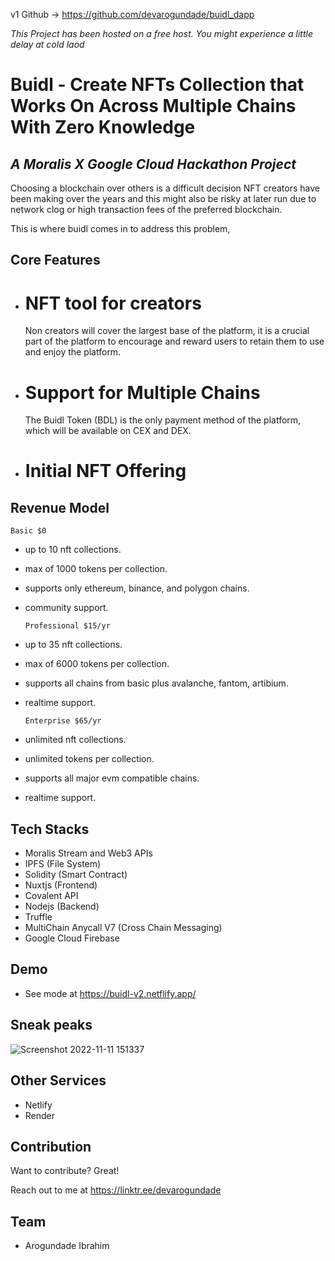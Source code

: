 v1 Github -> https://github.com/devarogundade/buidl_dapp

*This Project has been hosted on a free host. You might experience a little delay at cold laod*

# Buidl - Create NFTs Collection that Works On Across Multiple Chains With Zero Knowledge
## _A Moralis X Google Cloud Hackathon Project_

Choosing a blockchain over others is a difficult decision NFT creators have been making over the years and this might also be risky at later run due to network clog or high transaction fees of the preferred blockchain.

This is where buidl comes in to address this problem,

## Core Features

- # NFT tool for creators
    Non creators will cover the largest base of the platform, it is a crucial part of the platform to encourage and reward users to retain them to use and enjoy the       platform.
    
- # Support for Multiple Chains
    The Buidl Token (BDL)  is the only payment method of the platform, which will be available on CEX and DEX.

- # Initial NFT Offering

## Revenue Model

  `Basic $0`
- up to 10 nft collections.
- max of 1000 tokens per collection.
- supports only ethereum, binance, and polygon chains.
- community support.

  `Professional $15/yr`
- up to 35 nft collections.
- max of 6000 tokens per collection.
- supports all chains from basic plus avalanche, fantom, artibium.
- realtime support.

  `Enterprise $65/yr`
- unlimited nft collections.
- unlimited tokens per collection.
- supports all major evm compatible chains.
- realtime support.


## Tech Stacks

- Moralis Stream and Web3 APIs
- IPFS (File System)
- Solidity (Smart Contract) 
- Nuxtjs (Frontend)
- Covalent API
- Nodejs (Backend) 
- Truffle
- MultiChain Anycall V7 (Cross Chain Messaging)
- Google Cloud Firebase 

## Demo

- See mode at https://buidl-v2.netflify.app/

## Sneak peaks
![Screenshot 2022-11-11 151337](https://user-images.githubusercontent.com/81397790/201359847-65319d26-b7ed-4c6c-b36e-766be670108c.png)

## Other Services
- Netlify
- Render

## Contribution

Want to contribute? Great!

Reach out to me at https://linktr.ee/devarogundade

## Team
- Arogundade Ibrahim
